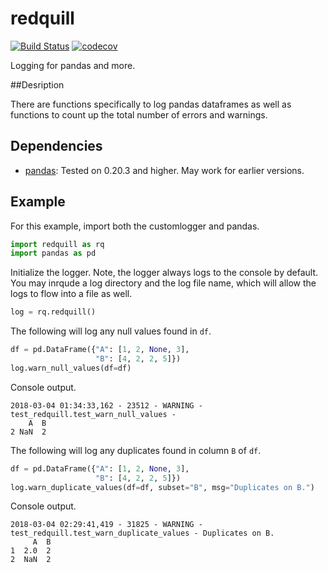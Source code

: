# redquill
[![Build Status](https://travis-ci.org/vincentzhchen/redquill.png?branch=master)](https://travis-ci.org/vincentzhchen/redquill)
[![codecov](https://codecov.io/gh/vincentzhchen/redquill/coverage.svg?branch=master)](https://codecov.io/gh/vincentzhchen/redquill)

Logging for pandas and more.

##Desription

There are functions specifically to log pandas dataframes as well
as functions to count up the total number of errors and warnings.

## Dependencies
- [pandas](https://github.com/pandas-dev/pandas): Tested on 0.20.3
    and higher.  May work for earlier versions.

## Example
For this example, import both the customlogger and pandas.

```python
import redquill as rq
import pandas as pd
```

Initialize the logger.  Note, the logger always logs to the console
by default. You may inrqude a log directory and the log file name,
which will allow the logs to flow into a file as well.
```python
log = rq.redquill()
```

The following will log any null values found in ```df```.
```python
df = pd.DataFrame({"A": [1, 2, None, 3],
                   "B": [4, 2, 2, 5]})
log.warn_null_values(df=df)
```

Console output.
```
2018-03-04 01:34:33,162 - 23512 - WARNING - test_redquill.test_warn_null_values - 
    A  B
2 NaN  2
```

The following will log any duplicates found in column
```B``` of ```df```.
```python
df = pd.DataFrame({"A": [1, 2, None, 3],
                   "B": [4, 2, 2, 5]})
log.warn_duplicate_values(df=df, subset="B", msg="Duplicates on B.")
```

Console output.
```
2018-03-04 02:29:41,419 - 31825 - WARNING - test_redquill.test_warn_duplicate_values - Duplicates on B.
     A  B
1  2.0  2
2  NaN  2
```
